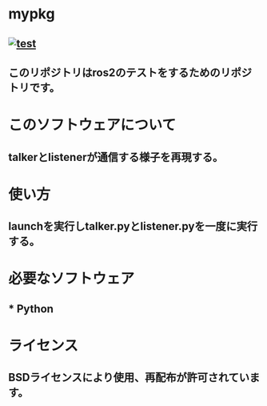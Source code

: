 # mypkg
## [![test](https://github.com/21c1041yukikumazawa/mypkg/actions/workflows/test.yml/badge.svg)](https://github.com/21c1041yukikumazawa/mypkg/actions/workflows/test.yml)
## このリポジトリはros2のテストをするためのリポジトリです。
# このソフトウェアについて
## talkerとlistenerが通信する様子を再現する。
# 使い方
## launchを実行しtalker.pyとlistener.pyを一度に実行する。
# 必要なソフトウェア     
## * Python
# ライセンス   
## BSDライセンスにより使用、再配布が許可されています。
